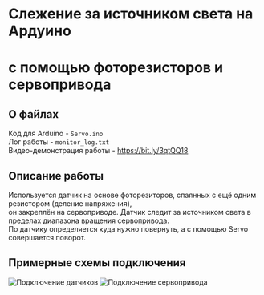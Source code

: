 # Слежение за источником света на Ардуино 
# с помощью фоторезисторов и сервопривода

## О файлах  

Код для Arduino - `Servo.ino`  
Лог работы - `monitor_log.txt`  
Видео-демонстрация работы - https://bit.ly/3qtQQ18  

## Описание работы
Используется датчик на основе фоторезиторов, спаянных с ещё одним резистором (деление напряжения),  
он закреплён на сервоприводе. Датчик следит за источником света в пределах диапазона вращения сервопривода.  
По датчику определяется куда нужно повернуть, а с помощью Servo совершается поворот.  

## Примерные схемы подключения

![Подключение датчиков](https://user-images.githubusercontent.com/46486971/147570702-18276573-0ff2-4a20-884a-1e7ac7d0d96d.png)
![Подключение сервопривода](https://user-images.githubusercontent.com/46486971/147570709-aa26673b-2171-4169-b815-b94bfe710c4f.png)
